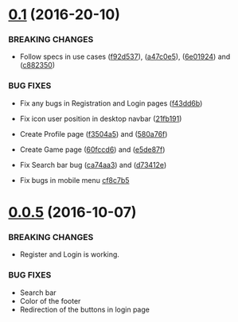 # [0.1](https://github.com/John-Luke/Igames/releases/tag/0.1) (2016-20-10)

### BREAKING CHANGES

- Follow specs in use cases ([f92d537](https://github.com/John-Luke/Igames/commit/f92d537e4149f33349323aa8e3c7333eb9283c46)), ([a47c0e5](https://github.com/John-Luke/Igames/commit/a47c0e5b9033290169e4b64fa6eae50af142eba6)), ([6e01924](https://github.com/John-Luke/Igames/commit/6e01924b225b12fad85d53e6cb4c69c978a8f4f0)) and ([c882350](https://github.com/John-Luke/Igames/commit/c88235016a3bc7d0899a21f1b8bc5b7f8cb62e40))

### BUG FIXES

- Fix any bugs in Registration and Login pages ([f43dd6b](https://github.com/John-Luke/Igames/commit/f43dd6b9a27773b840c8513e77503da2ac02d9cf))

- Fix icon user position in desktop navbar ([21fb191](https://github.com/John-Luke/Igames/commit/21fb191ac2c5b994f0fc7d16982041cde1a67c4b))

- Create Profile page ([f3504a5](https://github.com/John-Luke/Igames/commit/f3504a528c7c97c9d3d9964dc83dd80025cc3a05)) and ([580a76f](https://github.com/John-Luke/Igames/commit/580a76f7d2e06d88d2da9805ace5937d95be16b7))

- Create Game page ([60fccd6](https://github.com/John-Luke/Igames/commit/60fccd60cf6771cd22c6a170a94f2983bf9ccd9b)) and ([e5de87f](https://github.com/John-Luke/Igames/commit/e5de87f5a2089e63e235d08e288c16647f26f565))

- Fix Search bar bug ([ca74aa3](https://github.com/John-Luke/Igames/commit/ca74aa3aac39cf433a8cd775b61c7701cd425851)) and ([d73412e](https://github.com/John-Luke/Igames/commit/d73412ef3090577773a03e16c0a7b0ac76faa9b8))

- Fix bugs in mobile menu [cf8c7b5](https://github.com/John-Luke/Igames/commit/cf8c7b5cf8adcbc309afbc12992baa1f48297c4d)

# [0.0.5](https://github.com/John-Luke/Igames/releases/tag/0.0.5) (2016-10-07)

### BREAKING CHANGES

- Register and Login is working.

### BUG FIXES

- Search bar
- Color of the footer
- Redirection of the buttons in login page
